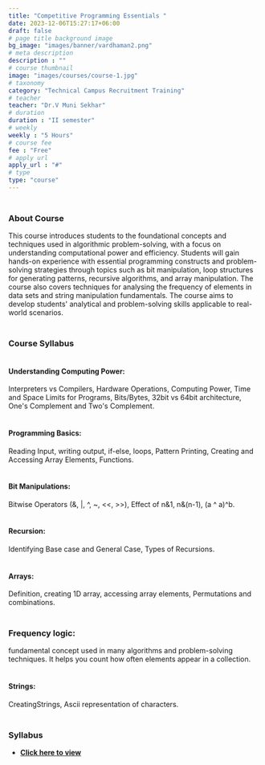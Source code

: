 ```yaml
---
title: "Competitive Programming Essentials "
date: 2023-12-06T15:27:17+06:00
draft: false
# page title background image
bg_image: "images/banner/vardhaman2.png"
# meta description
description : ""
# course thumbnail
image: "images/courses/course-1.jpg"
# taxonomy
category: "Technical Campus Recruitment Training"
# teacher
teacher: "Dr.V Muni Sekhar"
# duration
duration : "II semester"
# weekly
weekly : "5 Hours"
# course fee
fee : "Free"
# apply url
apply_url : "#"
# type
type: "course"
---
```


### <br>About Course 

This course introduces students to the foundational concepts and techniques used in algorithmic
problem-solving, with a focus on understanding computational power and efficiency. Students will
gain hands-on experience with essential programming constructs and problem-solving strategies
through topics such as bit manipulation, loop structures for generating patterns, recursive
algorithms, and array manipulation. The course also covers techniques for analysing the frequency of
elements in data sets and string manipulation fundamentals. The course aims to develop students'
analytical and problem-solving skills applicable to real-world scenarios.<br>

### <br>Course Syllabus

#### <br>Understanding Computing Power: 
Interpreters vs Compilers, Hardware Operations, Computing Power, Time 
and Space Limits for Programs, Bits/Bytes, 32bit vs 64bit architecture, One's Complement and Two's 
Complement.

#### <br>Programming Basics:
Reading Input, writing output, if-else, loops, Pattern Printing, Creating
and Accessing Array Elements, Functions.

#### <br>Bit Manipulations: 
Bitwise Operators (&, |, ^, ~, <<, >>), Effect of n&1, n&(n-1), (a ^ a)^b.

#### <br>Recursion:
Identifying Base case and General Case, Types of Recursions.

#### <br>Arrays: 
Definition, creating 1D array, accessing array elements, Permutations and
combinations.

### <br>Frequency logic:
fundamental concept used in many algorithms and problem-solving techniques.
It helps you count how often elements appear in a collection.

#### <br>Strings: 
CreatingStrings, Ascii representation of characters.
### <br>Syllabus


- **[Click here to view](https://drive.google.com/file/d/1n2xG6A2a4bd4Xt1-oFE2Ji_4jpHkw956/view?usp=sharing)**

